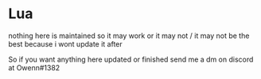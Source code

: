 # Lua
nothing here is maintained so it may work or it may not / it may not be the best because i wont update it after

So if you want anything here updated or finished send me a dm on discord at Owenn#1382
